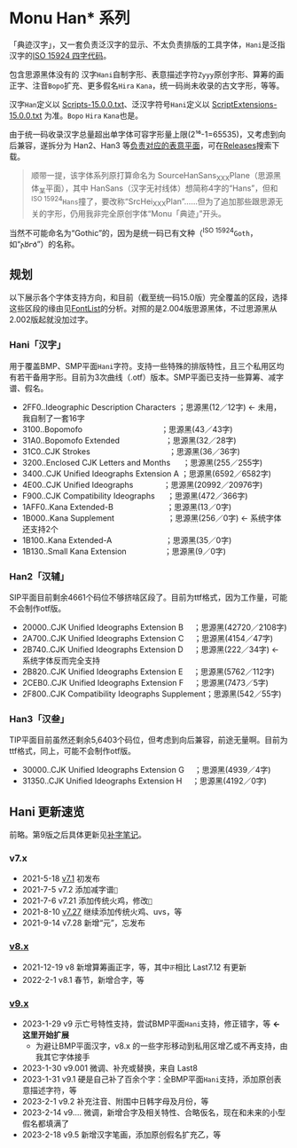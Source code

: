 # Monu Han* 系列
「典迹汉字」，又一套负责泛汉字的显示、不太负责排版的工具字体，`Hani`是泛指汉字的[ISO 15924 四字代码](/abbr)。

包含思源黑体没有的 汉字`Hani`自制字形、表意描述字符`Zyyy`原创字形、算筹的画正字、注音`Bopo`扩充、更多假名`Hira` `Kana`，统一码尚未收录的古文字形，等等。

汉字`Han`定义以 [Scripts-15.0.0.txt](https://www.unicode.org/Public/15.0.0/ucd/Scripts.txt)、泛汉字符号`Hani`定义以 [ScriptExtensions-15.0.0.txt](https://www.unicode.org/Public/15.0.0/ucd/ScriptExtensions.txt) 为准。`Bopo` `Hira` `Kana`也是。

由于统一码收录汉字总量超出单字体可容字形量上限(2¹⁶-1=65535)，又考虑到向后兼容，遂拆分为 Han2、Han3 等[负责对应的表意平面](/Blocks#平面)，可在[Releases](https://github.com/MY1L/Unicode/releases?q=MonuHani&expanded=true)搜索下载。

> 顺带一提，该字体系列原打算命名为 SourceHanSans<sub>XXX</sub>Plane（思源黑体<sub>某</sub>平面），其中 HanSans（汉字无衬线体）想简称4字的“Hans”，但和 <sup>ISO 15924</sup>`Hans`撞了，要改称“SrcHei<sub>XXX</sub>Plan”……但为了追加那些跟思源无关的字形，仍用我非完全原创字体“Monu「典迹」”开头。

当然不可能命名为“Gothic”的，因为是统一码已有文种（<sup>ISO 15924</sup>`Goth`，如“𐌰𐌱𐌲𐌳”）的名称。

## 规划
以下展示各个字体支持方向，和目前（截至统一码15.0版）完全覆盖的区段，选择这些区段的缘由见[FontList](/FontList)的分析。对照的是2.004版思源黑体，不过思源黑从2.002版起就没加过字。
### Hani「汉字」
用于覆盖BMP、SMP平面`Hani`字符。支持一些特殊的排版特性，且三个私用区均有若干备用字形。目前为3次曲线（.otf）版本。SMP平面已支持一些算筹、减字谱、假名。
- 2FF0..Ideographic Description Characters	；思源黑(12／12字) ← 未用，我自制了一套16字
- 3100..Bopomofo　　　	　　	　　	　　	；思源黑(43／43字)
- 31A0..Bopomofo Extended　	　　	　　	；思源黑(32／28字)
- 31C0..CJK Strokes　　	　　　	　　	　　	；思源黑(36／36字)
- 3200..Enclosed CJK Letters and Months	　	；思源黑(255／255字)
- 3400..CJK Unified Ideographs Extension A	；思源黑(6592／6582字)
- 4E00..CJK Unified Ideographs	　　	　	；思源黑(20992／20976字)
- F900..CJK Compatibility Ideographs	　	；思源黑(472／366字)
- 1AFF0..Kana Extended-B　　	　　	　　	；思源黑(13／0字)
- 1B000..Kana Supplement　　	　　	　　	；思源黑(256／0字) ← 系统字体还支持2个
- 1B100..Kana Extended-A　　	　　	　　	；思源黑(35／0字)
- 1B130..Small Kana Extension	　　	　　	；思源黑(9／0字)

### Han2「汉辅」
SIP平面目前剩余4661个码位不够挤啥区段了。目前为ttf格式，因为工作量，可能不会制作otf版。
- 20000..CJK Unified Ideographs Extension B　	；思源黑(42720／2108字)
- 2A700..CJK Unified Ideographs Extension C　	；思源黑(4154／47字)
- 2B740..CJK Unified Ideographs Extension D　	；思源黑(222／34字) ← 系统字体反而完全支持
- 2B820..CJK Unified Ideographs Extension E　	；思源黑(5762／112字)
- 2CEB0..CJK Unified Ideographs Extension F　	；思源黑(7473／5字)
- 2F800..CJK Compatibility Ideographs Supplement；思源黑(542／55字)

### Han3「汉叁」
TIP平面目前虽然还剩余5,6403个码位，但考虑到向后兼容，前途无量啊。目前为ttf格式，同上，可能不会制作otf版。
- 30000..CJK Unified Ideographs Extension G　	；思源黑(4939／4字)
- 31350..CJK Unified Ideographs Extension H　	；思源黑(4192／0字)

## Hani 更新速览
前略。第9版之后具体更新见[补字笔记](/Hani/note.md)。

### v7.x
- 2021-5-18 [v7.1](https://github.com/MY1L/Unicode/releases/tag/v6.2) 初发布
- 2021-7-5  v7.2 添加减字谱`𝬑`
- 2021-7-6  v7.21 添加传统火鸡，修改`𮧵`
- 2021-8-10 [v7.27](https://github.com/MY1L/Unicode/releases/tag/v6.21) 继续添加传统火鸡、uvs，等
- 2021-9-14 v7.28 新增“元”，忘发布

### [v8.x](https://github.com/MY1L/Unicode/releases/tag/Hani8)
- 2021-‎12-‎19 v8 新增算筹画正字，等，其中`𝍵`相比 Last7.12 有更新
- 2022-‎2-‎1 v8.1 春节，新增合字，等

### [v9.x](https://github.com/MY1L/Unicode/releases/tag/Hani9)
- 2023-1-29 v9 示亡号特性支持，尝试BMP平面`Hani`支持，修正错字，等 **← 这里开始扩展**
  - 为避让BMP平面汉字，v8.x 的一些字形移动到私用区增乙或不再支持，由我其它字体接手
- 2023-1-30 v9.001 微调、补充或替换，来自 Last8
- 2023-1-31 v9.1 硬是自己补了百余个字：全BMP平面`Hani`支持，添加原创表意描述字符，等
- 2023-2-1  v9.2 补充注音、附围中日韩字母及月份，等
- 2023-2-14 v9.… 微调，新增合字及相关特性、合略仮名，现在和未来的小型假名都填满了
- 2023-2-18 v9.5 新增汉字笔画，添加原创假名扩充乙，等